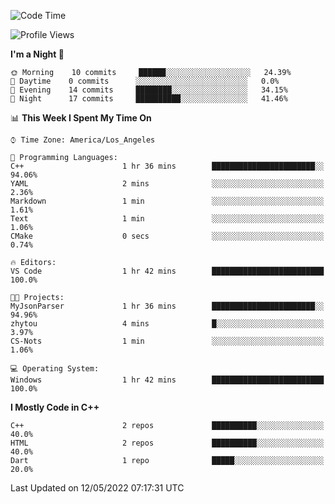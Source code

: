 <!--START_SECTION:waka-->
![Code Time](http://img.shields.io/badge/Code%20Time-1%20hr%2042%20mins-blue)

![Profile Views](http://img.shields.io/badge/Profile%20Views-61-blue)

**I'm a Night 🦉** 

```text
🌞 Morning    10 commits     ██████░░░░░░░░░░░░░░░░░░░   24.39% 
🌆 Daytime    0 commits      ░░░░░░░░░░░░░░░░░░░░░░░░░   0.0% 
🌃 Evening    14 commits     ████████░░░░░░░░░░░░░░░░░   34.15% 
🌙 Night      17 commits     ██████████░░░░░░░░░░░░░░░   41.46%

```


📊 **This Week I Spent My Time On** 

```text
⌚︎ Time Zone: America/Los_Angeles

💬 Programming Languages: 
C++                      1 hr 36 mins        ███████████████████████░░   94.06% 
YAML                     2 mins              ░░░░░░░░░░░░░░░░░░░░░░░░░   2.36% 
Markdown                 1 min               ░░░░░░░░░░░░░░░░░░░░░░░░░   1.61% 
Text                     1 min               ░░░░░░░░░░░░░░░░░░░░░░░░░   1.06% 
CMake                    0 secs              ░░░░░░░░░░░░░░░░░░░░░░░░░   0.74%

🔥 Editors: 
VS Code                  1 hr 42 mins        █████████████████████████   100.0%

🐱‍💻 Projects: 
MyJsonParser             1 hr 36 mins        ███████████████████████░░   94.96% 
zhytou                   4 mins              █░░░░░░░░░░░░░░░░░░░░░░░░   3.97% 
CS-Nots                  1 min               ░░░░░░░░░░░░░░░░░░░░░░░░░   1.06%

💻 Operating System: 
Windows                  1 hr 42 mins        █████████████████████████   100.0%

```

**I Mostly Code in C++** 

```text
C++                      2 repos             ██████████░░░░░░░░░░░░░░░   40.0% 
HTML                     2 repos             ██████████░░░░░░░░░░░░░░░   40.0% 
Dart                     1 repo              █████░░░░░░░░░░░░░░░░░░░░   20.0%

```



 Last Updated on 12/05/2022 07:17:31 UTC
<!--END_SECTION:waka-->